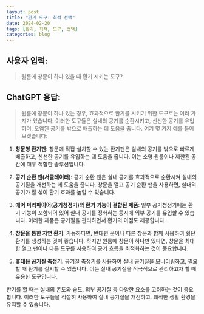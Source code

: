 ```yaml
---
layout: post
title: "환기 도구: 최적 선택"
date: 2024-02-20
tags: [환기, 최적, 도구, 선택]
categories: blog
---
```


## 사용자 입력:
> 원룸에 창문이 하나 있을 때 환기 시키는 도구?

## ChatGPT 응답:
> 원룸에 창문이 하나 있는 경우, 효과적으로 환기를 시키기 위한 도구로는 여러 가지가 있습니다. 이러한 도구들은 실내의 공기를 순환시키고, 신선한 공기를 유입하며, 오염된 공기를 밖으로 배출하는 데 도움을 줍니다. 여기 몇 가지 예를 들어보겠습니다:

1. **창문형 환기팬**: 창문에 직접 설치할 수 있는 환기팬은 실내의 공기를 밖으로 빠르게 배출하고, 신선한 공기를 유입하는 데 도움을 줍니다. 이는 소형 원룸이나 제한된 공간에 매우 적합한 솔루션입니다.

2. **공기 순환 팬(서큘레이터)**: 공기 순환 팬은 실내 공기를 효과적으로 순환시켜 실내의 공기질을 개선하는 데 도움을 줍니다. 창문을 열고 공기 순환 팬을 사용하면, 실내외 공기가 잘 섞여 환기 효과를 높일 수 있습니다.

3. **에어 퍼리파이어(공기청정기)와 환기 기능이 결합된 제품**: 일부 공기청정기에는 환기 기능이 포함되어 있어 실내 공기를 정화하는 동시에 외부 공기를 유입할 수 있습니다. 이러한 제품은 공기질을 관리하면서 환기의 이점도 제공합니다.

4. **창문을 통한 자연 환기**: 가능하다면, 반대편 문이나 다른 창문과 함께 사용하여 횡단 환기를 생성하는 것이 좋습니다. 하지만 원룸에 창문이 하나만 있다면, 창문을 최대한 열고 팬이나 다른 도구를 사용하여 공기 흐름을 최적화하는 것이 중요합니다.

5. **휴대용 공기질 측정기**: 공기질 측정기를 사용하여 실내 공기질을 모니터링하고, 필요할 때 환기를 실시할 수 있습니다. 이는 실내 공기질을 적극적으로 관리하고자 할 때 유용한 도구입니다.

환기를 할 때는 실내의 온도와 습도, 외부 공기질 등 다양한 요소를 고려하는 것이 중요합니다. 이러한 도구들을 적절히 사용하여 실내 공기질을 개선하고, 쾌적한 생활 환경을 유지할 수 있습니다.

